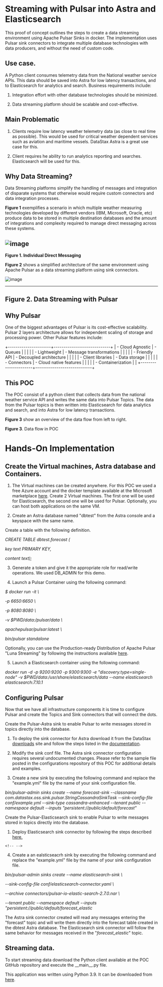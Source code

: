 # Streaming with Pulsar into Astra and Elasticsearch

This proof of concept outlines the steps to create a data
streaming environment using Apache Pulsar Sinks in docker. The
implementation uses Pulsar sink connectors to integrate multiple
database technologies with data producers, and without the need of
custom code.

## Use case.

A Python client consumes telemetry data from the National weather
service APIs. This data should be saved into Astra for low latency
transactions, and to Elasticsearch for analytics and search. Business
requirements include:

1.  Integration effort with other database technologies should be
    minimized.

2.  Data streaming platform should be scalable and cost-effective.

## Main Problematic

1.  Clients require low latency weather telemetry data (as close to real
    time as possible). This would be used for critical weather dependent
    services such as aviation and maritime vessels. DataStax Astra is a
    great use case for this.

2.  Client requires he ability to run analytics reporting and searches.
    Elasticsearch will be used for this.

## Why Data Streaming?

Data Streaming platforms simplify the handling of messages and
integration of disparate systems that otherwise would require custom
connectors and data integration processes.

**Figure 1** exemplifies a scenario in which multiple weather measuring
technologies developed by different vendors (IBM, Microsoft, Oracle,
etc) produce data to be stored in multiple destination databases and the
amount of integrations and complexity required to manage direct
messaging across these systems.

![image](https://user-images.githubusercontent.com/80357022/113936550-e8803580-97c5-11eb-9997-4afeafd3282c.png)
  --------------------------------------------------------------------------------
  **Figure 1. Individual Direct Messaging**

**Figure 2** shows a simplified architecture of the same environment
using Apache Pulsar as a data streaming platform using sink connectors.

![image](https://user-images.githubusercontent.com/80357022/113936685-1d8c8800-97c6-11eb-8364-3763c528013e.png)

  ------------------------------------------
  **Figure 2. Data Streaming with Pulsar**
  ------------------------------------------

## Why Pulsar

One of the biggest advantages of Pulsar is its cost-effective
scalability. Pulsar 2 layers architecture allows for independent scaling
of storage and processing power. Other Pulsar features include:

+----------------------+-----------------------------+
| -   Cloud Agnostic   | -   Queues                  |
|                      |                             |
| -   Lightweight      | -   Message transformations |
|                      |                             |
| -   Friendly API     | -   Decoupled architecture  |
|                      |                             |
| -   Client libraries | -   Data storage            |
|                      |                             |
| -   Connectors       | -   Cloud native features   |
|                      |                             |
| -   Containerization |                             |
+----------------------+-----------------------------+

## This POC

The POC consist of a python client that collects data from the national
weather service API and writes the same data into Pulsar Topics. The
data from the Pulsar topics is then written into Elasticsearch for data
analytics and search, and into Astra for low latency transactions.

**Figure 3** show an overview of the data flow from left to right.



**Figure 3**. Data flow in POC

# Hands-On Implementation

## Create the Virtual machines, Astra database and Containers.

1.  The Virtual machines can be created anywhere. For this POC we used a
    free Azure account and the docker template available at the
    Microsoft marketplace
    [here](https://azuremarketplace.microsoft.com/en-us/marketplace/apps/cloud-infrastructure-services.docker_ubuntu?tab=overview).
    Create 2 Virtual machines. The first one will be used for
    Elasticsearch, the second one will be used for Pulsar. Optionally,
    you can host both applications on the same VM.

2.  Create an Astra database named "dbtest" from the Astra console and a
    keyspace with the same name.

Create a table with the following definition.

*CREATE TABLE dbtest.forecast (*

*key text PRIMARY KEY,*

*content text);*

3.  Generate a token and give it the appropriate role for read/write
    operations. We used DB_ADMIN for this demo.

4.  Launch a Pulsar Container using the following command:

*\$ docker run -it \\*

*-p 6650:6650 \\*

*-p 8080:8080 \\*

*-v \$PWD/data:/pulsar/data \\*

*apachepulsar/pulsar:latest \\*

*bin/pulsar standalone*

Optionally, you can use the Production-ready Distribution of Apache
Pulsar "Luna Streaming" by following the instructions available
[here](https://docs.datastax.com/en/luna/streaming/1.0/quickstart-helm-installs.html).

5.  Launch a Elasticsearch container using the following command:

*docker run -d -p 9200:9200 -p 9300:9300 -e
\"discovery.type=single-node\" -v
\$PWD/data:/usr/share/elasticsearch/data \--name elasticsearch
elasticsearch:7.10.1*

## Configuring Pulsar

Now that we have all infrastructure components it is time to configure
Pulsar and create the Topics and Sink connectors that will connect the
dots.

Create the Pulsar-Astra sink to enable Pulsar to write messages stored
in topics directly into the database.

1.  To deploy the sink connector for Astra download it from the DataStax
    [downloads](https://downloads.datastax.com/#apc) site and follow the
    steps listed in the
    [documentation](https://docs.datastax.com/en/pulsar-connector/1.4/pulsarInstall.html).

2.  Modify the sink conf file. The Astra sink connector configuration
    requires several undocumented changes. Please refer to the sample
    file posted in the configurations repository of this POC for
    additional details and examples.

3.  Create a new sink by executing the following command and replace the
    "example.yml" file by the name of your sink configuration file.

*bin/pulsar-admin sinks create \--name forecast-sink \--classname
com.datastax.oss.sink.pulsar.StringCassandraSinkTask \--sink-config-file
conf/example.yml \--sink-type cassandra-enhanced \--tenant public
\--namespace default \--inputs \"persistent://public/default/forecast\"*

Create the Pulsar-Elasticsearch sink to enable Pulsar to write messages
stored in topics directly into the database.

1.  Deploy Elasticsearch sink connector by following the steps described
    [here.](https://pulsar.apache.org/docs/en/io-elasticsearch-sink/)

```{=html}
<!-- -->
```
4.  Create a an ealsticseacrh sink by executing the following command
    and replace the "example.yml" file by the name of your sink
    configuration file.

*bin/pulsar-admin sinks create \--name elasticsearch-sink \\*

*\--sink-config-file conf/elasticsearch-connector.yaml \\*

*\--archive connectors/pulsar-io-elastic-search-2.7.0.nar \\*

*\--tenant public \--namespace default \--inputs
\"persistent://public/default/forecast_elastic*

The Astra sink connector created will read any messages entering the
"forecast" topic and will write them directly into the forecast table
created in the dbtest Astra database. The Elasticsearch sink connector
will follow the same behavior for messages received in the
"*forecast_elastic*" topic.

## Streaming data.

To start streaming data download the Python client available at the POC
GitHub repository and execute the \_\_main\_\_.py file.

This application was written using Python 3.9. It can be downloaded from
[here](https://www.python.org/downloads/).

